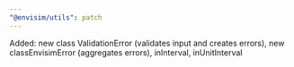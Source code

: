 ```yaml
---
"@envisim/utils": patch
---
```


Added: new class ValidationError (validates input and creates errors), new classEnvisimError (aggregates errors), inInterval, inUnitInterval

